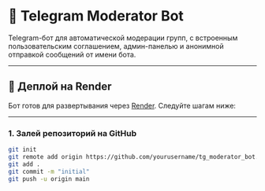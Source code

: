 # 🤖 Telegram Moderator Bot

Telegram-бот для автоматической модерации групп, с встроенным пользовательским соглашением, админ-панелью и анонимной отправкой сообщений от имени бота.

---

## 🚀 Деплой на Render

Бот готов для развертывания через [Render](https://render.com/). Следуйте шагам ниже:

---

### 1. Залей репозиторий на GitHub

```bash
git init
git remote add origin https://github.com/yourusername/tg_moderator_bot.git
git add .
git commit -m "initial"
git push -u origin main
